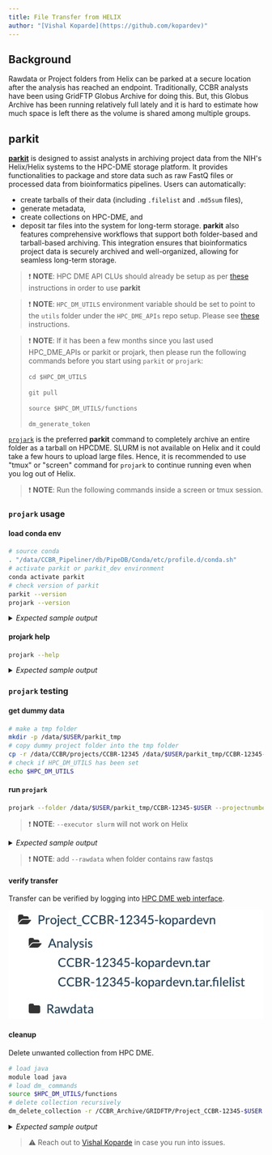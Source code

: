 ```yaml
---
title: File Transfer from HELIX
author: "[Vishal Koparde](https://github.com/kopardev)"
---
```


##  <a name='Background'></a>Background

Rawdata or Project folders from Helix can be parked at a secure location after the analysis has reached an endpoint. Traditionally, CCBR analysts have been using GridFTP Globus Archive for doing this. But, this Globus Archive has been running relatively full lately and it is hard to estimate how much space is left there as the volume is shared among multiple groups.

## <a name='parkit'></a>parkit

[**parkit**](https://github.com/CCBR/parkit) is designed to assist analysts in archiving project data from the NIH's Helix/Helix systems to the HPC-DME storage platform. It provides functionalities to package and store data such as raw FastQ files or processed data from bioinformatics pipelines. Users can automatically:
- create tarballs of their data (including `.filelist` and `.md5sum` files), 
- generate metadata, 
- create collections on HPC-DME, and 
- deposit tar files into the system for long-term storage. 
**parkit** also features comprehensive workflows that support both folder-based and tarball-based archiving. This integration ensures that bioinformatics project data is securely archived and well-organized, allowing for seamless long-term storage.

> ❗  **NOTE**: HPC DME API CLUs should already be setup as per [these](setup.md) instructions in order to use **parkit**

> ❗  **NOTE**: `HPC_DM_UTILS` environment variable should be set to point to the `utils` folder under the `HPC_DME_APIs` repo setup. Please see [these](setup.md#edit-bashrc) instructions.

> ❗  **NOTE**: If it has been a few months since you last used HPC_DME_APIs or parkit or projark, then please run the following commands before you start using `parkit` or `projark`: 
> 
> `cd $HPC_DM_UTILS`
> 
> `git pull` 
> 
> `source $HPC_DM_UTILS/functions`
> 
> `dm_generate_token`

[`projark`](https://github.com/CCBR/parkit) is the preferred **parkit** command to completely archive an entire folder as a tarball on HPCDME. SLURM is not available on Helix and it could take a few hours to upload large files. Hence, it is recommended to use "tmux" or "screen" command for `projark` to continue running even when you log out of Helix.

> ❗  **NOTE**: Run the following commands inside a screen or tmux session.

###  <a name='projarkusage'></a>`projark` usage

#### load conda env

```bash
# source conda
. "/data/CCBR_Pipeliner/db/PipeDB/Conda/etc/profile.d/conda.sh"
# activate parkit or parkit_dev environment
conda activate parkit
# check version of parkit
parkit --version
projark --version
```

<details>
  <summary><em>Expected sample output</em></summary>

```bash
v2.1.2
projark is using the following parkit version:
v2.1.2
```
</details>

#### projark help

```bash
projark --help
```
<details>
  <summary><em>Expected sample output</em></summary>

```bash
usage: projark [-h] --folder FOLDER --projectnumber PROJECTNUMBER
               [--executor EXECUTOR] [--rawdata] [--cleanup]

Wrapper for folder2hpcdme for quick CCBR project archiving!

options:
  -h, --help            show this help message and exit
  --folder FOLDER       Input folder path to archive
  --projectnumber PROJECTNUMBER
                        CCBR project number.. destination will be
                        /CCBR_Archive/GRIDFTP/Project_CCBR-<projectnumber>
  --executor EXECUTOR   slurm or local
  --rawdata             If tarball is rawdata and needs to go under folder
                        Rawdata
  --cleanup             post transfer step to delete local files
```

</details>

### <a name='projarktest'></a>`projark` testing

#### get dummy data

```bash
# make a tmp folder
mkdir -p /data/$USER/parkit_tmp
# copy dummy project folder into the tmp folder
cp -r /data/CCBR/projects/CCBR-12345 /data/$USER/parkit_tmp/CCBR-12345-$USER
# check if HPC_DM_UTILS has been set
echo $HPC_DM_UTILS
```

#### run `projark`

```bash
projark --folder /data/$USER/parkit_tmp/CCBR-12345-$USER --projectnumber 12345-$USER --executor local
```

> ❗ **NOTE**: `--executor slurm` will not work on Helix

<details>
  <summary><em>Expected sample output</em></summary>

```bash
SOURCE_CONDA_CMD is set to: . "/data/CCBR_Pipeliner/db/PipeDB/Conda/etc/profile.d/conda.sh"
HPC_DM_UTILS is set to: /data/kopardevn/GitRepos/HPC_DME_APIs/utils
parkit_folder2hpcdme --folder "/data/$USER/parkit_tmp/CCBR-12345-$USER" --dest "/CCBR_Archive/GRIDFTP/Project_CCBR-12345-kopardevn" --projecttitle "CCBR-12345-kopardevn" --projectdesc "CCBR-12345-kopardevn" --executor "local" --hpcdmutilspath /data/kopardevn/GitRepos/HPC_DME_APIs/utils --makereadme
################ Running createtar #############################
parkit createtar --folder "/data/$USER/parkit_tmp/CCBR-12345-$USER"
tar cvf /data/$USER/parkit_tmp/CCBR-12345-$USER.tar /data/$USER/parkit_tmp/CCBR-12345-$USER > /data/$USER/parkit_tmp/CCBR-12345-$USER.tar.filelist
createmetadata: /data/$USER/parkit_tmp/CCBR-12345-$USER.tar file was created!
createmetadata: /data/$USER/parkit_tmp/CCBR-12345-$USER.tar.filelist file was created!
createmetadata: /data/$USER/parkit_tmp/CCBR-12345-$USER.tar.md5 file was created!
createmetadata: /data/$USER/parkit_tmp/CCBR-12345-$USER.tar.filelist.md5 file was created!
################################################################
############ Running createemptycollection ######################
parkit createemptycollection --dest "/CCBR_Archive/GRIDFTP/Project_CCBR-12345-kopardevn" --projectdesc "CCBR-12345-kopardevn" --projecttitle "CCBR-12345-kopardevn"
module load java/11.0.21 && source $HPC_DM_UTILS/functions && dm_register_collection /dev/shm/a213dedc-9363-44ec-8a7a-d29f2345a0b5.json /CCBR_Archive/GRIDFTP/Project_CCBR-12345-kopardevn
cat /dev/shm/a213dedc-9363-44ec-8a7a-d29f2345a0b5.json && rm -f /dev/shm/a213dedc-9363-44ec-8a7a-d29f2345a0b5.json
module load java/11.0.21 && source $HPC_DM_UTILS/functions && dm_register_collection /dev/shm/cabf7826-81b5-4b6a-addd-09fbcf279591.json /CCBR_Archive/GRIDFTP/Project_CCBR-12345-kopardevn/Analysis
module load java/11.0.21 && source $HPC_DM_UTILS/functions && dm_register_collection /dev/shm/cabf7826-81b5-4b6a-addd-09fbcf279591.json /CCBR_Archive/GRIDFTP/Project_CCBR-12345-kopardevn/Rawdata
cat /dev/shm/cabf7826-81b5-4b6a-addd-09fbcf279591.json && rm -f /dev/shm/cabf7826-81b5-4b6a-addd-09fbcf279591.json
################################################################
########### Running createmetadata ##############################
parkit createmetadata --tarball "/data/$USER/parkit_tmp/CCBR-12345-$USER.tar" --dest "/CCBR_Archive/GRIDFTP/Project_CCBR-12345-kopardevn"
createmetadata: /data/$USER/parkit_tmp/CCBR-12345-$USER.tar.metadata.json file was created!
createmetadata: /data/$USER/parkit_tmp/CCBR-12345-$USER.tar.filelist.metadata.json file was created!
################################################################
############# Running deposittar ###############################
parkit deposittar --tarball "/data/$USER/parkit_tmp/CCBR-12345-$USER.tar" --dest "/CCBR_Archive/GRIDFTP/Project_CCBR-12345-kopardevn"
module load java/11.0.21 && source $HPC_DM_UTILS/functions && dm_register_dataobject /data/$USER/parkit_tmp/CCBR-12345-$USER.tar.filelist.metadata.json /CCBR_Archive/GRIDFTP/Project_CCBR-12345-kopardevn/Analysis/CCBR-12345.tar.filelist /data/$USER/parkit_tmp/CCBR-12345-$USER.tar.filelist
module load java/11.0.21 && source $HPC_DM_UTILS/functions && dm_register_dataobject_multipart /data/$USER/parkit_tmp/CCBR-12345-$USER.tar.metadata.json /CCBR_Archive/GRIDFTP/Project_CCBR-12345-kopardevn/Analysis/CCBR-12345.tar /data/$USER/parkit_tmp/CCBR-12345-$USER.tar
################################################################
```

</details>


> ❗  **NOTE**: add `--rawdata` when folder contains raw fastqs

#### verify transfer

Transfer can be verified by logging into [HPC DME web interface](https://hpcdmeweb.nci.nih.gov/browse?base).

![alt text](verification.png)

#### cleanup

Delete unwanted collection from HPC DME.

```bash
# load java
module load java
# load dm_ commands
source $HPC_DM_UTILS/functions
# delete collection recursively
dm_delete_collection -r /CCBR_Archive/GRIDFTP/Project_CCBR-12345-$USER
```

<details>
  <summary><em>Expected sample output</em></summary>

```bash
Reading properties from /data/kopardevn/GitRepos/HPC_DME_APIs/utils/hpcdme.properties
WARNING: You have requested recursive delete of the collection. This will delete all files and sub-collections within it recursively. Are you sure you want to proceed? (Y/N):
Y
Would you like to see the list of files to delete ?
N
The collection /CCBR_Archive/GRIDFTP/Project_CCBR-12345-kopardevn and all files and sub-collections within it will be recursively deleted. Proceed with deletion ? (Y/N):
Y
Executing: https://hpcdmeapi.nci.nih.gov:8080/collection
Wrote results into /data/kopardevn/HPCDMELOG/tmp/getCollections_Records20241010.txt
Cmd process Completed
Oct 10, 2024 4:43:09 PM org.springframework.shell.core.AbstractShell handleExecutionResult
INFO: CLI_SUCCESS
```

</details>

> ⚠️ Reach out to [Vishal Koparde](mailto:vishal.koparde@nih.gov) in case you run into issues.



